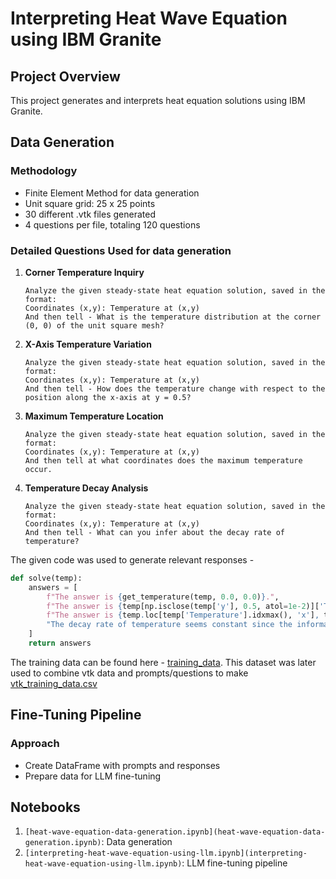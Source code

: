
# Interpreting Heat Wave Equation using IBM Granite

## Project Overview
This project generates and interprets heat equation solutions using IBM Granite.

## Data Generation

### Methodology
- Finite Element Method for data generation
- Unit square grid: 25 x 25 points
- 30 different .vtk files generated
- 4 questions per file, totaling 120 questions

### Detailed Questions Used for data generation
1. **Corner Temperature Inquiry**
   ```
   Analyze the given steady-state heat equation solution, saved in the format:
   Coordinates (x,y): Temperature at (x,y)
   And then tell - What is the temperature distribution at the corner (0, 0) of the unit square mesh?
   ```

2. **X-Axis Temperature Variation**
   ```
   Analyze the given steady-state heat equation solution, saved in the format:
   Coordinates (x,y): Temperature at (x,y)
   And then tell - How does the temperature change with respect to the position along the x-axis at y = 0.5?
   ```

3. **Maximum Temperature Location**
   ```
   Analyze the given steady-state heat equation solution, saved in the format:
   Coordinates (x,y): Temperature at (x,y)
   And then tell at what coordinates does the maximum temperature occur.
   ```

4. **Temperature Decay Analysis**
   ```
   Analyze the given steady-state heat equation solution, saved in the format:
   Coordinates (x,y): Temperature at (x,y)
   And then tell - What can you infer about the decay rate of temperature?
   ```


The given code was used to generate relevant responses - 
```python
def solve(temp):
    answers = [
        f"The answer is {get_temperature(temp, 0.0, 0.0)}.",
        f"The answer is {temp[np.isclose(temp['y'], 0.5, atol=1e-2)]['Temperature'].mean()}.",
        f"The answer is {temp.loc[temp['Temperature'].idxmax(), 'x'], temp.loc[temp['Temperature'].idxmax(), 'y']}.",
        "The decay rate of temperature seems constant since the information about time is not given."
    ]
    return answers
```

The training data can be found here - [training_data](training_data). 
This dataset was later used to combine vtk data and prompts/questions to make [vtk_training_data.csv](vtk_training_data.csv)

## Fine-Tuning Pipeline

### Approach
- Create DataFrame with prompts and responses
- Prepare data for LLM fine-tuning

## Notebooks
1. `[heat-wave-equation-data-generation.ipynb](heat-wave-equation-data-generation.ipynb)`: Data generation
2. `[interpreting-heat-wave-equation-using-llm.ipynb](interpreting-heat-wave-equation-using-llm.ipynb)`: LLM fine-tuning pipeline

